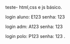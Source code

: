 teste- html,css e js básico.

login aluno: E123
senha: 123

login adm: A123
senha: 123

login polo: P123
senha: 123
.